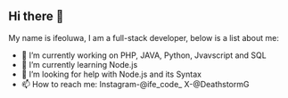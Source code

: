 ## Hi there 👋
My name is ifeoluwa, I am a full-stack developer, below is a list about me:

- 🔭 I’m currently working on PHP, JAVA, Python, Jvavscript and SQL
- 🌱 I’m currently learning Node.js
- 🤔 I’m looking for help with Node.js and its Syntax
- 📫 How to reach me: Instagram-@ife_code_ X-@DeathstormG

